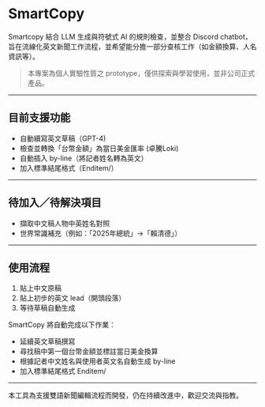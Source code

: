 # SmartCopy  
Smartcopy 結合 LLM 生成與符號式 AI 的規則檢查，並整合 Discord chatbot，旨在流線化英文新聞工作流程，並希望能分擔一部分查核工作（如金額換算、人名資訊等）。

> 本專案為個人實驗性質之 prototype，僅供探索與學習使用，並非公司正式產品。

---

## 目前支援功能

- 自動續寫英文草稿（GPT-4)  
- 檢查並轉換「台幣金額」為當日美金匯率 (卓騰Loki)
- 自動插入 by-line（將記者姓名轉為英文）  
- 加入標準結尾格式（Enditem/）

---

## 待加入／待解決項目

- 擷取中文稿人物中英姓名對照  
- 世界常識補充（例如：「2025年總統」→「賴清德」）

---

## 使用流程

1. 貼上中文原稿  
2. 貼上初步的英文 lead（開頭段落）  
3. 等待草稿自動生成  

SmartCopy 將自動完成以下作業：  
- 延續英文草稿撰寫
- 尋找稿中第一個台幣金額並標註當日美金換算
- 根據記者中文姓名與使用者英文名自動生成 by-line  
- 加入標準結尾格式 Enditem/

---

本工具為支援雙語新聞編輯流程而開發，仍在持續改進中，歡迎交流與指教。
